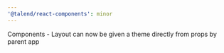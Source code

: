 ```yaml
---
'@talend/react-components': minor
---
```


Components - Layout can now be given a theme directly from props by parent app
